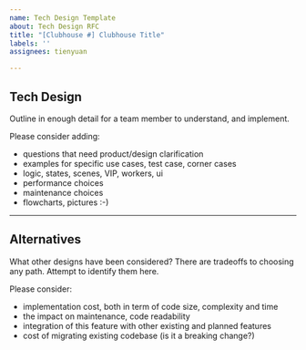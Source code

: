 ```yaml
---
name: Tech Design Template
about: Tech Design RFC
title: "[Clubhouse #] Clubhouse Title"
labels: ''
assignees: tienyuan

---
```


## Tech Design
Outline in enough detail for a team member to understand, and implement. 

Please consider adding:
- questions that need product/design clarification
- examples for specific use cases, test case, corner cases
- logic, states, scenes, VIP, workers, ui
- performance choices
- maintenance choices
- flowcharts, pictures :-)
---

## Alternatives
What other designs have been considered? There are tradeoffs to choosing any path. Attempt to identify them here.

Please consider:
- implementation cost, both in term of code size, complexity and time
- the impact on maintenance, code readability
- integration of this feature with other existing and planned features
- cost of migrating existing codebase (is it a breaking change?)
